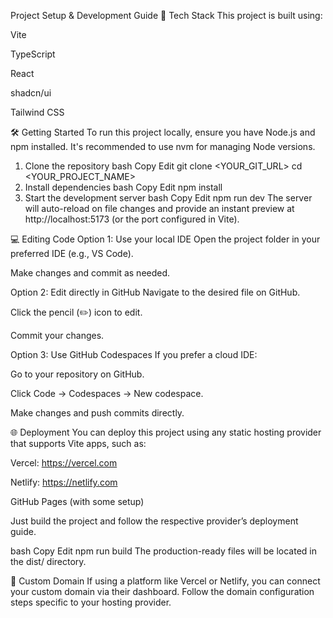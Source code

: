 Project Setup & Development Guide
🚀 Tech Stack
This project is built using:

Vite

TypeScript

React

shadcn/ui

Tailwind CSS

🛠️ Getting Started
To run this project locally, ensure you have Node.js and npm installed. It's recommended to use nvm for managing Node versions.

1. Clone the repository
bash
Copy
Edit
git clone <YOUR_GIT_URL>
cd <YOUR_PROJECT_NAME>
2. Install dependencies
bash
Copy
Edit
npm install
3. Start the development server
bash
Copy
Edit
npm run dev
The server will auto-reload on file changes and provide an instant preview at http://localhost:5173 (or the port configured in Vite).

💻 Editing Code
Option 1: Use your local IDE
Open the project folder in your preferred IDE (e.g., VS Code).

Make changes and commit as needed.

Option 2: Edit directly in GitHub
Navigate to the desired file on GitHub.

Click the pencil (✏️) icon to edit.

Commit your changes.

Option 3: Use GitHub Codespaces
If you prefer a cloud IDE:

Go to your repository on GitHub.

Click Code → Codespaces → New codespace.

Make changes and push commits directly.

🌐 Deployment
You can deploy this project using any static hosting provider that supports Vite apps, such as:

Vercel: https://vercel.com

Netlify: https://netlify.com

GitHub Pages (with some setup)

Just build the project and follow the respective provider’s deployment guide.

bash
Copy
Edit
npm run build
The production-ready files will be located in the dist/ directory.

🔗 Custom Domain
If using a platform like Vercel or Netlify, you can connect your custom domain via their dashboard. Follow the domain configuration steps specific to your hosting provider.
